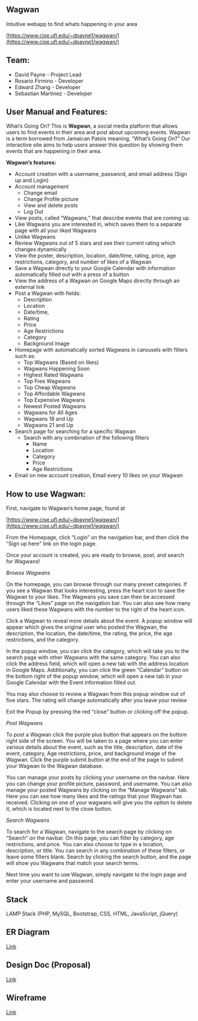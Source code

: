 ## Wagwan


Intuitive webapp to find whats happening in your area


[https://www.cise.ufl.edu/~dpayne1/wagwan/](https://www.cise.ufl.edu/~dpayne1/wagwan/)


## Team:


* David Payne - Project Lead
* Rosario Firmino - Developer
* Edward Zhang - Developer
* Sebastian Martinez - Developer

## User Manual and Features:

   What’s Going On? This is **Wagwan**, a social media platform that allows users to find events in their area and post about upcoming events. Wagwan is a term borrowed from Jamaican Patois meaning, “What’s Going On?” Our interactive site aims to help users answer this question by showing them events that are happening in their area.

**Wagwan’s features:**



* Account creation with a username, password, and email address (Sign up and Login)
* Account management
    * Change email
    * Change Profile picture
    * View and delete posts
    * Log Out
* View posts, called “Wagwans,” that describe events that are coming up.
* Like Wagwans you are interested in, which saves them to a separate page with all your liked Wagwans
* Unlike Wagwans
* Review Wagwans out of 5 stars and see their current rating which changes dynamically
* View the poster, description, location, date/time, rating, price, age restrictions, category, and number of likes of a Wagwan
* Save a Wagwan directly to your Google Calendar with information automatically filled out with a press of a button
* View the address of a Wagwan on Google Maps directly through an external link
* Post a Wagwan with fields:
    * Description 
    * Location 
    * Date/time,
    * Rating 
    * Price 
    * Age Restrictions 
    * Category
    * Background image
* Homepage with automatically sorted Wagwans in carousels with filters such as:
    * Top Wagwans (Based on likes)
    * Wagwans Happening Soon
    * Highest Rated Wagwans
    * Top Free Wagwans
    * Top Cheap Wagwans
    * Top Affordable Wagwans
    * Top Expensive Wagwans
    * Newest Posted Wagwans
    * Wagwans for All Ages
    * Wagwans 18 and Up
    * Wagwans 21 and Up
* Search page for searching for a specific Wagwan
    * Search with any combination of the following filters
        * Name
        * Location
        * Category
        * Price
        * Age Restrictions
* Email on new account creation, Email every 10 likes on your Wagwan

## How to use Wagwan:

First, navigate to Wagwan’s home page, found at

[https://www.cise.ufl.edu/~dpayne1/wagwan/](https://www.cise.ufl.edu/~dpayne1/wagwan/)

From the Homepage, click “Login” on the navigation bar, and then click the “Sign up here” link on the login page.

Once your account is created, you are ready to browse, post, and search for Wagwans!


*Browse Wagwans*


   On the homepage, you can browse through our many preset categories. If you see a Wagwan that looks interesting, press the heart icon to save the Wagwan to your likes. The Wagwans you save can then be accessed through the “Likes” page on the navigation bar. You can also see how many users liked these Wagwans with the number to the right of the heart icon.


   Click a Wagwan to reveal more details about the event. A popup window will appear which gives the original user who posted the Wagwan, the description, the location, the date/time,  the rating, the price, the age restrictions, and the category.


   In the popup window, you can click the category, which will take you to the search page with other Wagwans with the same category. You can also click the address field, which will open a new tab with the address location in Google Maps. Additionally, you can click the green “Calendar” button on the bottom right of the popup window, which will open a new tab in your Google Calendar with the Event information filled out. 


   You may also choose to review a Wagwan from this popup window out of five stars. The rating will change automatically after you leave your review


   Exit the Popup by pressing the red “close” button or clicking off the popup.


*Post Wagwans*


   To post a Wagwan click the purple plus button that appears on the bottom right side of the screen. You will be taken to a page where you can enter various details about the event, such as the title, description, date of the event, category, Age restrictions, price, and background image of the Wagwan. Click the purple submit button at the end of the page to submit your Wagwan to the Wagwan database.


   You can manage your posts by clicking your username on the navbar. Here you can change your profile picture, password, and username. You can also manage your posted Wagwans by clicking on the “Manage Wagwans” tab. Here you can see how many likes and the ratings that your Wagwan has received. Clicking on one of your wagwans will give you the option to delete it, which is located next to the close button.


*Search Wagwans*


   To search for a Wagwan, navigate to the search page by clicking on “Search” on the navbar. On this page, you can filter by category, age restrictions, and price. You can also choose to type in a location, description, or title. You can search in any combination of these filters, or leave some filters blank. Search by clicking the search button, and the page will show you Wagwans that match your search terms.

Next time you want to use Wagwan, simply navigate to the login page and enter your username and password.


## Stack
LAMP Stack (PHP, MySQL, Bootstrap, CSS, HTML, JavaScript, jQuery)


## ER Diagram
[Link](https://lucid.app/lucidchart/b41a6c36-9f1c-4ac1-9e5b-11051187af23/edit?viewport_loc=-20%2C-370%2C1629%2C1936%2C0_0&invitationId=inv_19729f28-aea7-4048-b786-7e89c587f115)

## Design Doc (Proposal)
[Link](https://docs.google.com/document/d/1vzG1S7-oyhTfZD3Rs0STXMjRKu5vYSAmpi-0jyU2o9E/edit?usp=sharing)

## Wireframe
[Link](https://www.figma.com/file/gLIxWm6uR4drrRfTmhG8pk/Wagwan-Wireframe?node-id=0-1)

